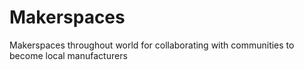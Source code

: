 # Makerspaces
Makerspaces throughout world for collaborating with communities to become local manufacturers
